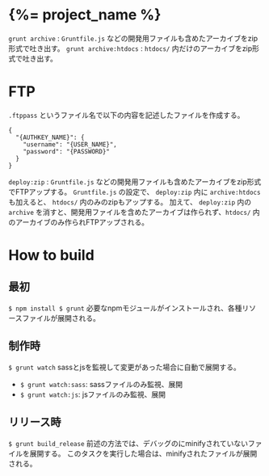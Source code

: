 # {%= project_name %}

`grunt archive` : `Gruntfile.js` などの開発用ファイルも含めたアーカイブをzip形式で吐き出す。
`grunt archive:htdocs` : `htdocs/` 内だけのアーカイブをzip形式で吐き出す。

# FTP

`.ftppass` というファイル名で以下の内容を記述したファイルを作成する。

```
{
  "{AUTHKEY_NAME}": {
    "username": "{USER_NAME}",
    "password": "{PASSWORD}"
  }
}
```

`deploy:zip` : `Gruntfile.js` などの開発用ファイルも含めたアーカイブをzip形式でFTPアップする。
`Gruntfile.js` の設定で、 `deploy:zip` 内に `archive:htdocs` も加えると、 `htdocs/` 内のみのzipもアップする。
加えて、 `deploy:zip` 内の `archive` を消すと、開発用ファイルを含めたアーカイブは作られず、`htdocs/` 内のアーカイブのみ作られFTPアップされる。


# How to build

## 最初
`
    $ npm install
    $ grunt
`
必要なnpmモジュールがインストールされ、各種リソースファイルが展開される。


## 制作時
`
    $ grunt watch
`
sassとjsを監視して変更があった場合に自動で展開する。

- `$ grunt watch:sass`: sassファイルのみ監視、展開
- `$ grunt watch:js`: jsファイルのみ監視、展開


## リリース時
`
    $ grunt build_release
`
前述の方法では、デバッグのにminifyされていないファイルを展開する。
このタスクを実行した場合は、minifyされたファイルが展開される。
